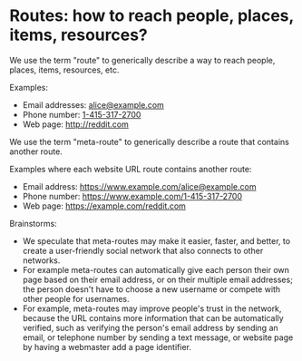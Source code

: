 # Routes: how to reach people, places, items, resources?

We use the term "route" to generically describe a way to reach people, places, items, resources, etc.

Examples:

* Email addresses: <a href="mailto:alice@example.com">alice@example.com</a>
* Phone number: <a href="tel:1-415-317-2700">1-415-317-2700</a>
* Web page: <a href="http://reddit.com">http://reddit.com</a>

We use the term "meta-route" to generically describe a route that contains another route. 

Examples where each website URL route contains another route:

* Email address: <a href="https://www.example.com/alice@example.com">https://www.example.com/alice@example.com</a>
* Phone number: <a href="https://www.example.com/1-415-317-2700">https://www.example.com/1-415-317-2700</a>
* Web page: <a href="https://example.com/reddit.com">https://example.com/reddit.com</a>

Brainstorms:
* We speculate that meta-routes may make it easier, faster, and better, to create a user-friendly social network that also connects to other networks.
* For example meta-routes can automatically give each person their own page based on their email address, or on their multiple email addresses; the person doesn't have to choose a new username or compete with other people for usernames.
* For example, meta-routes may improve people's trust in the network, because the URL contains more information that can be automatically verified, such as verifying the person's email address by sending an email, or telephone number by sending a text message, or website page by having a webmaster add a page identifier.

